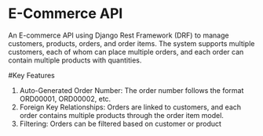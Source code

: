 # E-Commerce API
An E-commerce API using Django Rest Framework (DRF) to manage customers, products, orders, and order items. The system supports multiple customers, 
each of whom can place multiple orders, and each order can contain multiple products with quantities.

#Key Features
1) Auto-Generated Order Number: The order number follows the format ORD00001, ORD00002, etc.
2) Foreign Key Relationships: Orders are linked to customers, and each order contains multiple products through the order item model.
3) Filtering: Orders can be filtered based on customer or product
